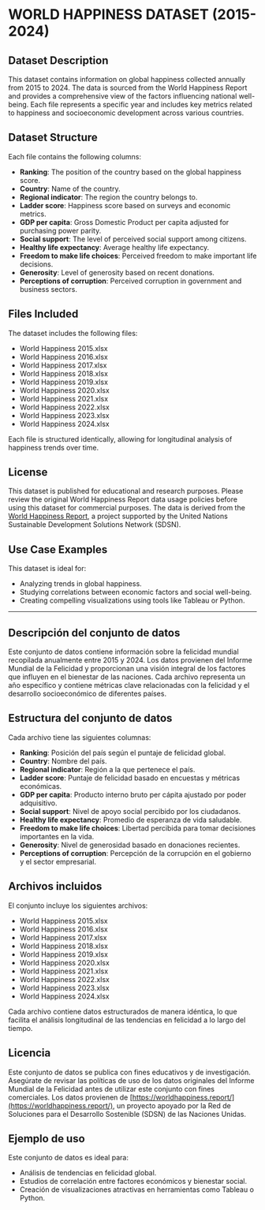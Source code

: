 # WORLD HAPPINESS DATASET (2015-2024)

## Dataset Description
This dataset contains information on global happiness collected annually from 2015 to 2024.
The data is sourced from the World Happiness Report and provides a comprehensive view of the factors influencing national well-being.
Each file represents a specific year and includes key metrics related to happiness and socioeconomic development across various countries.

## Dataset Structure
Each file contains the following columns:
- **Ranking**: The position of the country based on the global happiness score.
- **Country**: Name of the country.
- **Regional indicator**: The region the country belongs to.
- **Ladder score**: Happiness score based on surveys and economic metrics.
- **GDP per capita**: Gross Domestic Product per capita adjusted for purchasing power parity.
- **Social support**: The level of perceived social support among citizens.
- **Healthy life expectancy**: Average healthy life expectancy.
- **Freedom to make life choices**: Perceived freedom to make important life decisions.
- **Generosity**: Level of generosity based on recent donations.
- **Perceptions of corruption**: Perceived corruption in government and business sectors.

## Files Included
The dataset includes the following files:
- World Happiness 2015.xlsx
- World Happiness 2016.xlsx
- World Happiness 2017.xlsx
- World Happiness 2018.xlsx
- World Happiness 2019.xlsx
- World Happiness 2020.xlsx
- World Happiness 2021.xlsx
- World Happiness 2022.xlsx
- World Happiness 2023.xlsx
- World Happiness 2024.xlsx

Each file is structured identically, allowing for longitudinal analysis of happiness trends over time.

## License
This dataset is published for educational and research purposes.
Please review the original World Happiness Report data usage policies before using this dataset for commercial purposes.
The data is derived from the [World Happiness Report](https://worldhappiness.report/), a project supported by the United Nations Sustainable Development Solutions Network (SDSN).

## Use Case Examples
This dataset is ideal for:
- Analyzing trends in global happiness.
- Studying correlations between economic factors and social well-being.
- Creating compelling visualizations using tools like Tableau or Python.

---

## Descripción del conjunto de datos
Este conjunto de datos contiene información sobre la felicidad mundial recopilada anualmente entre 2015 y 2024. Los datos provienen del Informe Mundial de la Felicidad y proporcionan una visión integral de los factores que influyen en el bienestar de las naciones. Cada archivo representa un año específico y contiene métricas clave relacionadas con la felicidad y el desarrollo socioeconómico de diferentes países.

## Estructura del conjunto de datos
Cada archivo tiene las siguientes columnas:
- **Ranking**: Posición del país según el puntaje de felicidad global.
- **Country**: Nombre del país.
- **Regional indicator**: Región a la que pertenece el país.
- **Ladder score**: Puntaje de felicidad basado en encuestas y métricas económicas.
- **GDP per capita**: Producto interno bruto per cápita ajustado por poder adquisitivo.
- **Social support**: Nivel de apoyo social percibido por los ciudadanos.
- **Healthy life expectancy**: Promedio de esperanza de vida saludable.
- **Freedom to make life choices**: Libertad percibida para tomar decisiones importantes en la vida.
- **Generosity**: Nivel de generosidad basado en donaciones recientes.
- **Perceptions of corruption**: Percepción de la corrupción en el gobierno y el sector empresarial.

## Archivos incluidos
El conjunto incluye los siguientes archivos:
- World Happiness 2015.xlsx
- World Happiness 2016.xlsx
- World Happiness 2017.xlsx
- World Happiness 2018.xlsx
- World Happiness 2019.xlsx
- World Happiness 2020.xlsx
- World Happiness 2021.xlsx
- World Happiness 2022.xlsx
- World Happiness 2023.xlsx
- World Happiness 2024.xlsx

Cada archivo contiene datos estructurados de manera idéntica, lo que facilita el análisis longitudinal de las tendencias en felicidad a lo largo del tiempo.

## Licencia
Este conjunto de datos se publica con fines educativos y de investigación. Asegúrate de revisar las políticas de uso de los datos originales del Informe Mundial de la Felicidad antes de utilizar este conjunto con fines comerciales. Los datos provienen de [https://worldhappiness.report/](https://worldhappiness.report/), un proyecto apoyado por la Red de Soluciones para el Desarrollo Sostenible (SDSN) de las Naciones Unidas.

## Ejemplo de uso
Este conjunto de datos es ideal para:
- Análisis de tendencias en felicidad global.
- Estudios de correlación entre factores económicos y bienestar social.
- Creación de visualizaciones atractivas en herramientas como Tableau o Python.
